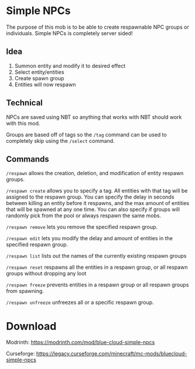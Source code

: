 # Simple NPCs
The purpose of this mob is to be able to create respawnable NPC groups or individuals. Simple NPCs is completely server sided!

## Idea
1. Summon entity and modify it to desired effect
2. Select entity/entities
3. Create spawn group
4. Entities will now respawn

## Technical
NPCs are saved using NBT so anything that works with NBT should work with this mod.

Groups are based off of tags so the `/tag` command can be used to completely skip using the `/select` command.

## Commands
`/respawn` allows the creation, deletion, and modification of entity respawn groups.

`/respawn create` allows you to specify a tag. All entities with that tag will be assigned to the respawn group. You can specify the delay in seconds between killing an entity before it respawns, and the max amount of entities that will be spawned at any one time. You can also specify if groups will randomly pick from the pool or always respawn the same mobs.

`/respawn remove` lets you remove the specified respawn group.

`/respawn edit` lets you modify the delay and amount of entities in the specified respawn group.

`/respawn list` lists out the names of the currently existing respawn groups

`/respawn reset` respawns all the entities in a respawn group, or all respawn groups without dropping any loot

`/respawn freeze` prevents entities in a respawn group or all respawn groups from spawning.

`/respawn unfreeze` unfreezes all or a specific respawn group.

# Download
Modrinth:
https://modrinth.com/mod/blue-cloud-simple-npcs

Curseforge:
https://legacy.curseforge.com/minecraft/mc-mods/bluecloud-simple-npcs
